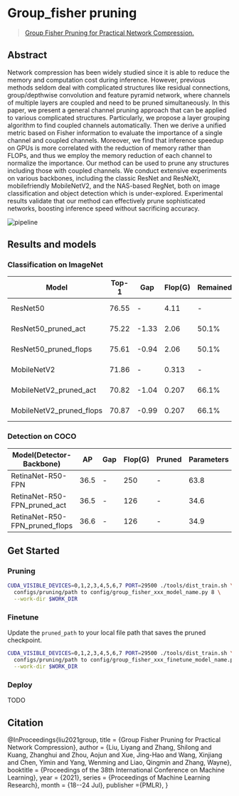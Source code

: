# Group_fisher pruning

> [Group Fisher Pruning for Practical Network Compression.](https://arxiv.org/pdf/2108.00708.pdf)

## Abstract

Network compression has been widely studied since it is able to reduce the memory and computation cost during inference. However, previous methods seldom deal with complicated structures like residual connections, group/depthwise convolution and feature pyramid network, where channels of multiple layers are coupled and need to be pruned simultaneously. In this paper, we present a general channel pruning approach that can be applied to various complicated structures. Particularly, we propose a layer grouping algorithm to find coupled channels automatically. Then we derive a unified metric based on Fisher information to evaluate the importance of a single channel and coupled channels. Moreover, we find that inference speedup on GPUs is more correlated with the reduction of memory rather than FLOPs, and thus we employ the memory reduction of each channel to normalize the importance. Our method can be used to prune any structures including those with coupled channels. We conduct extensive experiments on various backbones, including the classic ResNet and ResNeXt, mobilefriendly MobileNetV2, and the NAS-based RegNet, both on image classification and object detection which is under-explored. Experimental results validate that our method can effectively prune sophisticated networks, boosting inference speed without sacrificing accuracy.

![pipeline](https://github.com/jshilong/FisherPruning/blob/main/resources/structures.png)

## Results and models

### Classification on ImageNet

| Model                    | Top-1 | Gap   | Flop(G) | Remained | Parameters(M) | Remained | Config       | Download                 |
| ------------------------ | ----- | ----- | ------- | -------- | ------------- | -------- | ------------ | ------------------------ |
| ResNet50                 | 76.55 | -     | 4.11    | -        | 25.6          | -        | [mmcls](<>)  | [model](<>) \| [log](<>) |
| ResNet50_pruned_act      | 75.22 | -1.33 | 2.06    | 50.1%    | 16.3          | 63.7%    | [config](<>) | [model](<>) \| [log](<>) |
| ResNet50_pruned_flops    | 75.61 | -0.94 | 2.06    | 50.1%    | 16.3          | 63.7%    | [config](<>) | [model](<>) \| [log](<>) |
| MobileNetV2              | 71.86 | -     | 0.313   | -        | 3.51          | -        | [config](<>) | [model](<>) \| [log](<>) |
| MobileNetV2_pruned_act   | 70.82 | -1.04 | 0.207   | 66.1%    | 3.18          | 90.6%    | [config](<>) | [model](<>) \| [log](<>) |
| MobileNetV2_pruned_flops | 70.87 | -0.99 | 0.207   | 66.1%    | 2.82          | 88.7%    | [config](<>) | [model](<>) \| [log](<>) |

### Detection on COCO

| Model(Detector-Backbone)       | AP   | Gap | Flop(G) | Pruned | Parameters | Pruned | Config      | Download                 |
| ------------------------------ | ---- | --- | ------- | ------ | ---------- | ------ | ----------- | ------------------------ |
| RetinaNet-R50-FPN              | 36.5 | -   | 250     | -      | 63.8       | -      | [mmcls](<>) | [model](<>) \| [log](<>) |
| RetinaNet-R50-FPN_pruned_act   | 36.5 | -   | 126     | -      | 34.6       | -      | [mmcls](<>) | [model](<>) \| [log](<>) |
| RetinaNet-R50-FPN_pruned_flops | 36.6 | -   | 126     | -      | 34.9       | -      | [mmcls](<>) | [model](<>) \| [log](<>) |

## Get Started

### Pruning

```bash
CUDA_VISIBLE_DEVICES=0,1,2,3,4,5,6,7 PORT=29500 ./tools/dist_train.sh \
  configs/pruning/path to config/group_fisher_xxx_model_name.py 8 \
  --work-dir $WORK_DIR
```

### Finetune

Update the `pruned_path` to your local file path that saves the pruned checkpoint.

```bash
CUDA_VISIBLE_DEVICES=0,1,2,3,4,5,6,7 PORT=29500 ./tools/dist_train.sh \
  configs/pruning/path to config/group_fisher_xxx_finetune_model_name.py.py 8 \
  --work-dir $WORK_DIR
```

### Deploy

TODO

## Citation

@InProceedings{liu2021group,
title = {Group Fisher Pruning for Practical Network Compression},
author =       {Liu, Liyang and Zhang, Shilong and Kuang, Zhanghui and Zhou, Aojun and Xue, Jing-Hao and Wang, Xinjiang and Chen, Yimin and Yang, Wenming and Liao, Qingmin and Zhang, Wayne},
booktitle = {Proceedings of the 38th International Conference on Machine Learning},
year = {2021},
series = {Proceedings of Machine Learning Research},
month = {18--24 Jul},
publisher ={PMLR},
}
